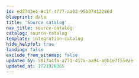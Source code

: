 ```yaml
---
id: ed3743e1-8c1f-4777-aa03-95b07412286d
blueprint: data
title: 'Source catalog'
nav_title: source-catalog
catalog: source-catalog
template: integration-catalog
hide_helpful: true
landing: false
exclude_from_sitemap: false
updated_by: 5817a4fa-a771-417a-aa94-a0b1e7f55eae
updated_at: 1721926365
---
```

